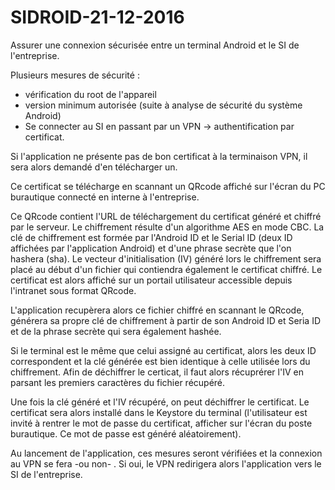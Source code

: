 # SIDROID-21-12-2016
Assurer une connexion sécurisée entre un terminal Android et le SI de l'entreprise.


Plusieurs mesures de sécurité : 
  - vérification du root de l'appareil
  - version minimum autorisée (suite à analyse de sécurité du système Android)
  - Se connecter au SI en passant par un VPN -> authentification par certificat.

Si l'application ne présente pas de bon certificat à la terminaison VPN, il sera alors demandé d'en télécharger un.

Ce certificat se télécharge en scannant un QRcode affiché sur l'écran du PC burautique connecté en interne à l'entreprise.

Ce QRcode contient l'URL de téléchargement du certificat généré et chiffré par le serveur.
Le chiffrement résulte d'un algorithme AES en mode CBC. La clé de chiffrement est formée par l'Android ID et le Serial ID (deux ID affichées par l'application Android) et d'une phrase secrète que l'on hashera (sha).
Le vecteur d'initialisation (IV) généré lors le chiffrement sera placé au début d'un fichier qui contiendra également le certificat chiffré.
Le certificat est alors affiché sur un portail utilisateur accessible depuis l'intranet sous format QRcode.

L'application recupèrera alors ce fichier chiffré en scannant le QRcode, générera sa propre clé de chiffrement à partir de son Android ID et Seria ID et de la phrase secrète qui sera également hashée.

Si le terminal est le même que celui assigné au certificat, alors les deux ID correspondent et la clé générée est bien identique à celle utilisée lors du chiffrement.
Afin de déchiffrer le certicat, il faut alors récuprérer l'IV en parsant les premiers caractères du fichier récupéré.

Une fois la clé généré et l'IV récupéré, on peut déchiffrer le certificat.
Le certificat sera alors installé dans le Keystore du terminal (l'utilisateur est invité à rentrer le mot de passe du certificat, afficher sur l'écran du poste burautique. Ce mot de passe est généré aléatoirement).



Au lancement de l'application, ces mesures seront vérifiées et la connexion au VPN se fera -ou non- .
Si oui, le VPN redirigera alors l'application vers le SI de l'entreprise.
